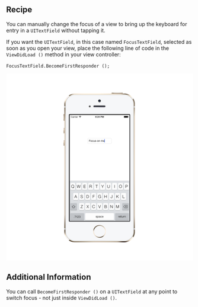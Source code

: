 Recipe 
------

You can manually change the focus of a view to bring up the keyboard for entry in a <code>UITextField</code> without tapping it. 

<p>If you want the <code>UITextField</code>, in this case named <code>FocusTextField</code>, selected as soon as you open your view, place the following line of code in the <code>ViewDidLoad ()</code> method in your view controller:</p>

<pre><code>FocusTextField.BecomeFirstResponder ();</code></pre>

![Focus Screen](SetUITextFieldFocus/ScreenShots/focusScreenShot.png)

Additional Information
----------------------

You can call <code>BecomeFirstResponder ()</code> on a <code>UITextField</code> at any point to switch focus - not just inside <code>ViewDidLoad ()</code>.
